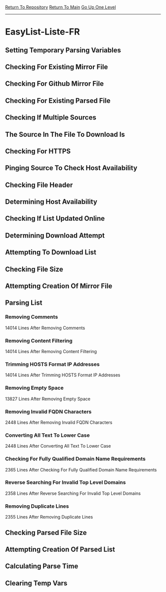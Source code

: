 [Return To Repository](https://github.com/deathbybandaid/piholeparser/)
[Return To Main](https://github.com/deathbybandaid/piholeparser/blob/master/RecentRunLogs/Mainlog.md)
[Go Up One Level](https://github.com/deathbybandaid/piholeparser/blob/master/RecentRunLogs/TopLevelScripts/30-Processing-External-Blacklists.md)
____________________________________
# EasyList-Liste-FR
## Setting Temporary Parsing Variables
## Checking For Existing Mirror File
## Checking For Github Mirror File
## Checking For Existing Parsed File
## Checking If Multiple Sources
## The Source In The File To Download Is
## Checking For HTTPS
## Pinging Source To Check Host Availability
## Checking File Header
## Determining Host Availability
## Checking If List Updated Online
## Determining Download Attempt
## Attempting To Download List
## Checking File Size
## Attempting Creation Of Mirror File
## Parsing List
### Removing Comments
14014 Lines After Removing Comments
### Removing Content Filtering
14014 Lines After Removing Content Filtering
### Trimming HOSTS Format IP Addresses
14014 Lines After Trimming HOSTS Format IP Addresses
### Removing Empty Space
13827 Lines After Removing Empty Space
### Removing Invalid FQDN Characters
2448 Lines After Removing Invalid FQDN Characters
### Converting All Text To Lower Case
2448 Lines After Converting All Text To Lower Case
### Checking For Fully Qualified Domain Name Requirements
2365 Lines After Checking For Fully Qualified Domain Name Requirements
### Reverse Searching For Invalid Top Level Domains
2358 Lines After Reverse Searching For Invalid Top Level Domains
### Removing Duplicate Lines
2355 Lines After Removing Duplicate Lines
## Checking Parsed File Size
## Attempting Creation Of Parsed List
## Calculating Parse Time
## Clearing Temp Vars
